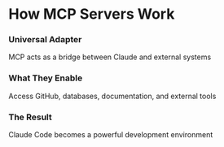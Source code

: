 # How MCP Servers Work

<div class="two-cols">

<FeatureCard v-click>

### Universal Adapter

MCP acts as a bridge between Claude and external systems

</FeatureCard>

<FeatureCard v-click>

### What They Enable

Access GitHub, databases, documentation, and external tools

</FeatureCard>

<FeatureCard v-click>

### The Result

Claude Code becomes a powerful development environment

</FeatureCard>

</div>
